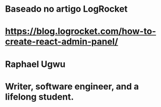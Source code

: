 #
# Baseado no artigo LogRocket
# https://blog.logrocket.com/how-to-create-react-admin-panel/
# Raphael Ugwu
# Writer, software engineer, and a lifelong student.
#

